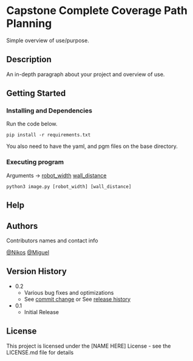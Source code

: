 # Capstone Complete Coverage Path Planning

Simple overview of use/purpose.

## Description

An in-depth paragraph about your project and overview of use.

## Getting Started


### Installing and Dependencies

Run the code below.
```
pip install -r requirements.txt
```
You also need to have the yaml, and pgm files on the base directory.

### Executing program

Arguments -> [robot_width](int) [wall_distance](int)

```
python3 image.py [robot_width] [wall_distance]
```

## Help


## Authors

Contributors names and contact info

[@Nikos](https://github.com/nik0sc) 
[@Miguel](https://github.com/migsquizon)

## Version History

* 0.2
    * Various bug fixes and optimizations
    * See [commit change]() or See [release history]()
* 0.1
    * Initial Release

## License

This project is licensed under the [NAME HERE] License - see the LICENSE.md file for details

